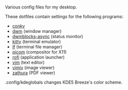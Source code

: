 Various config files for my desktop.

These dotfiles contain settings for the following programs:
- [conky](https://github.com/brndnmtthws/conky)
- [dwm](https://dwm.suckless.org/) (window manager)
- [dwmblocks-async](https://github.com/UtkarshVerma/dwmblocks-async) (status monitor)
- [kitty](https://sw.kovidgoyal.net/kitty/) (terminal emulator)
- [lf](https://github.com/gokcehan/lf) (terminal file manager)
- [picom](https://github.com/yshui/picom) (compositor for X11)
- [rofi](https://github.com/DaveDavenport/rofi/) (application launcher)
- [vim](https://www.vim.org/) (text editor)
- [vimiv](https://github.com/karlch/vimiv-qt) (image viewer)
- [zathura](https://pwmt.org/projects/zathura/) (PDF viewer)

.config/kdeglobals changes KDE5 Breeze's color scheme.
